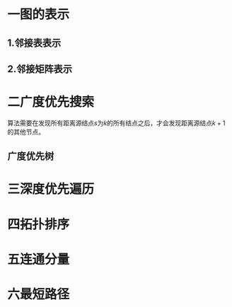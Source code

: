 # 一图的表示

## 1.邻接表表示

## 2.邻接矩阵表示

# 二广度优先搜索

算法需要在发现所有距离源结点$s$为$k$的所有结点之后，才会发现距离源结点$k+1$的其他节点。

## 广度优先树

# 三深度优先遍历



# 四拓扑排序

# 五连通分量

# 六最短路径